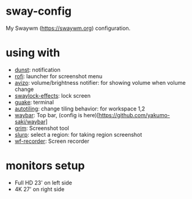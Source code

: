 # sway-config
My Swaywm (https://swaywm.org) configuration.

# using with

* [dunst](https://github.com/dunst-project/dunst): notification
* [rofi](https://github.com/davatorium/rofi): launcher for screenshot menu
* [avizo](https://github.com/misterdanb/avizo): volume/brightness notifier: for showing volume when volume change
* [swaylock-effects](https://github.com/mortie/swaylock-effects): lock screen
* [guake](https://github.com/Guake/guake): terminal
* [autotiling](https://github.com/nwg-piotr/autotiling): change tiling behavior: for workspace 1,2
* [waybar](https://github.com/Alexays/Waybar): Top bar, (config is here)[https://github.com/yakumo-saki/waybar]
* [grim](https://github.com/emersion/grim): Screenshot tool
* [slurp](https://github.com/emersion/slurp): select a region: for taking region screenshot
* [wf-recorder](https://github.com/ammen99/wf-recorder): Screen recorder

# monitors setup

* Full HD 23' on left side
* 4K 27' on right side